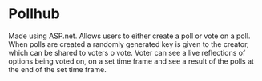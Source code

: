 # Pollhub
Made using ASP.net.
Allows users to either create a poll or vote on a poll.
When polls are created a randomly generated key is given to the creator, which can be shared to voters o vote.
Voter can see a live reflections of options being voted on, on a set time frame and see a result of the polls at the end of the set time frame.
